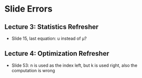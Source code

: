 # Slide Errors

## Lecture 3: Statistics Refresher

* Slide 15, last equation: u instead of µ?


## Lecture 4: Optimization Refresher

* Slide 53: n is used as the index left, but k is used right, also the computation is wrong

